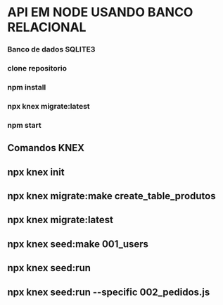 # API EM NODE USANDO BANCO RELACIONAL


### Banco de dados SQLITE3

### clone repositorio
### npm install
### npx knex migrate:latest
### npm start


## Comandos KNEX
## npx knex init
## npx knex migrate:make create_table_produtos
## npx knex migrate:latest
## npx knex seed:make 001_users
## npx knex seed:run
## npx knex seed:run --specific 002_pedidos.js